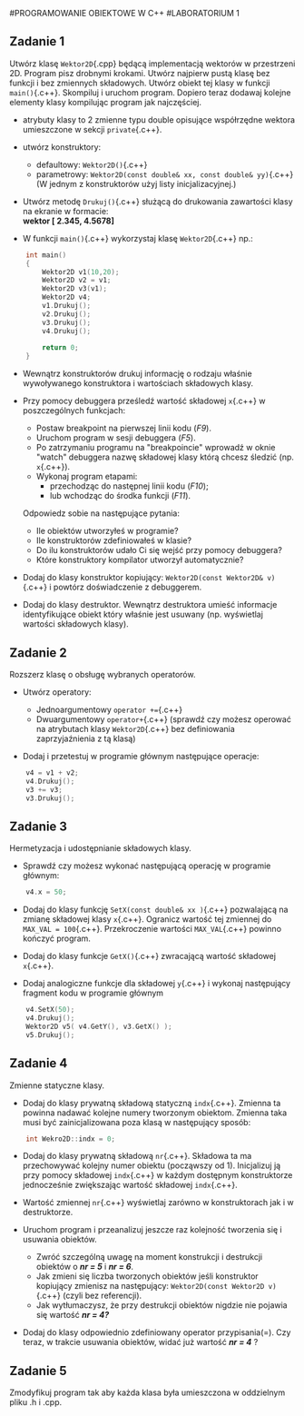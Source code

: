 #PROGRAMOWANIE OBIEKTOWE W C++
#LABORATORIUM 1

## Zadanie 1

Utwórz klasę `Wektor2D`{.cpp} będącą implementacją wektorów w przestrzeni 2D. Program pisz drobnymi krokami. Utwórz najpierw pustą klasę bez funkcji i bez zmiennych składowych. Utwórz obiekt tej klasy w funkcji `main()`{.c++}. Skompiluj i uruchom program. Dopiero teraz dodawaj kolejne elementy klasy kompilując program jak najczęściej. 

* atrybuty klasy to 2 zmienne typu double opisujące współrzędne wektora umieszczone w sekcji `private`{.c++}.

* utwórz konstruktory:
    * defaultowy: `Wektor2D()`{.c++}
    * parametrowy: `Wektor2D(const double& xx, const double& yy)`{.c++}
(W jednym z konstruktorów użyj listy inicjalizacyjnej.)
 
* Utwórz metodę `Drukuj()`{.c++} służącą do drukowania zawartości klasy na ekranie w formacie:   
**wektor [ 2.345, 4.5678]**

* W funkcji `main()`{.c++} wykorzystaj klasę `Wektor2D`{.c++} np.:
```c++
	int main()
	{
		Wektor2D v1(10,20);
		Wektor2D v2 = v1;
		Wektor2D v3(v1);
		Wektor2D v4;
		v1.Drukuj();
		v2.Drukuj();
		v3.Drukuj();
		v4.Drukuj();
		
		return 0;
	}
```
* Wewnątrz konstruktorów drukuj informację o rodzaju właśnie wywoływanego konstruktora i wartościach składowych klasy.

* Przy pomocy debuggera prześledź wartość składowej `x`{.c++} w poszczególnych funkcjach:
    * Postaw breakpoint na pierwszej linii kodu (*F9*).
    * Uruchom program w sesji debuggera (*F5*).
    * Po zatrzymaniu programu na "breakpoincie" wprowadź w oknie "watch" debuggera nazwę składowej klasy którą chcesz śledzić (np. `x`{.c++}).
    * Wykonaj program etapami: 
        * przechodząc do następnej linii kodu (*F10*);
        * lub wchodząc do środka funkcji (*F11*).
	
	Odpowiedz sobie na następujące pytania:
	- Ile obiektów utworzyłeś w programie?
	- Ile konstruktorów zdefiniowałeś w klasie?
	- Do ilu konstruktorów udało Ci się wejść przy pomocy debuggera?
	- Które konstruktory kompilator utworzył automatycznie?

* Dodaj do klasy konstruktor kopiujący: `Wektor2D(const Wektor2D& v)`{.c++} i powtórz doświadczenie z debuggerem.

* Dodaj do klasy destruktor. Wewnątrz destruktora umieść informacje identyfikujące obiekt który właśnie jest usuwany (np. wyświetlaj wartości składowych klasy).

## Zadanie 2
Rozszerz klasę o obsługę wybranych operatorów.

* Utwórz operatory:
     * Jednoargumentowy  `operator +=`{.c++}
     * Dwuargumentowy `operator+`{.c++} (sprawdź czy możesz operować na atrybutach klasy `Wektor2D`{.c++} bez definiowania zaprzyjaźnienia z tą klasą)

* Dodaj i przetestuj w programie głównym następujące operacje:
```c++
	v4 = v1 + v2;
	v4.Drukuj();
	v3 += v3;
	v3.Drukuj();
```
## Zadanie 3
Hermetyzacja i udostępnianie składowych klasy.

* Sprawdź czy możesz wykonać następującą operację w programie głównym:
```c++
	v4.x = 50;
```

* Dodaj do klasy funkcję `SetX(const double& xx )`{.c++} pozwalającą na zmianę składowej klasy `x`{.c++}. Ogranicz wartość tej zmiennej do `MAX_VAL = 100`{.c++}. Przekroczenie wartości `MAX_VAL`{.c++} powinno kończyć program.

* Dodaj do klasy funkcje `GetX()`{.c++} zwracającą wartość składowej `x`{.c++}.

* Dodaj analogiczne funkcje dla składowej `y`{.c++} i wykonaj następujący fragment kodu w programie głównym
```c++
	v4.SetX(50);
	v4.Drukuj();
	Wektor2D v5( v4.GetY(), v3.GetX() );
	v5.Drukuj();
```

## Zadanie 4
Zmienne statyczne klasy.
* Dodaj do klasy prywatną składową statyczną `indx`{.c++}. Zmienna ta powinna nadawać kolejne numery tworzonym obiektom. Zmienna taka musi być zainicjalizowana poza klasą w następujący sposób:
```c++
	int Wekro2D::indx = 0;
```
* Dodaj do klasy prywatną składową `nr`{.c++}. Składowa ta ma przechowywać kolejny numer obiektu (począwszy od 1). Inicjalizuj ją przy pomocy składowej `indx`{.c++} w każdym dostępnym konstruktorze jednocześnie zwiększając wartość składowej `indx`{.c++}.

* Wartość zmiennej `nr`{.c++} wyświetlaj zarówno w konstruktorach jak i w destruktorze.

* Uruchom program i przeanalizuj jeszcze raz kolejność tworzenia się i usuwania obiektów. 
     * Zwróć szczególną uwagę na moment konstrukcji i destrukcji obiektów o ***nr = 5*** i ***nr = 6***.
     * Jak zmieni się liczba tworzonych obiektów jeśli konstruktor kopiujący zmienisz na następujący: `Wektor2D(const Wektor2D v)`{.c++} (czyli bez referencji).
     * Jak wytłumaczysz, że przy destrukcji obiektów nigdzie nie pojawia się wartość ***nr = 4?*** 

* Dodaj do klasy odpowiednio zdefiniowany operator przypisania(=). Czy teraz, w trakcie usuwania obiektów, widać już wartość ***nr = 4*** ?

## Zadanie 5
Zmodyfikuj program tak aby każda klasa była umieszczona w oddzielnym pliku .h i .cpp.


